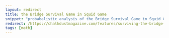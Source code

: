```yaml
---
layout: redirect
title: the Bridge Survival Game in Squid Game
snippet: "probabalistic analysis of the Bridge Survival Game in Squid Game."
redirect: /https://chalkdustmagazine.com/features/surviving-the-bridge-in-squid-game/
tags: [math]
---
```

